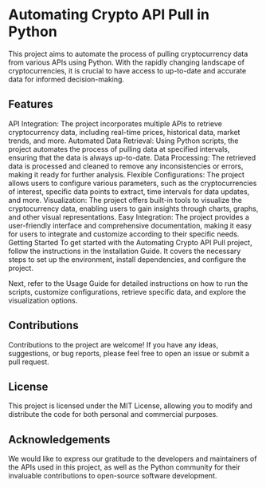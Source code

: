 # Automating Crypto API Pull in Python
This project aims to automate the process of pulling cryptocurrency data from various APIs using Python. With the rapidly changing landscape of cryptocurrencies, it is crucial to have access to up-to-date and accurate data for informed decision-making.

## Features
API Integration: The project incorporates multiple APIs to retrieve cryptocurrency data, including real-time prices, historical data, market trends, and more.
Automated Data Retrieval: Using Python scripts, the project automates the process of pulling data at specified intervals, ensuring that the data is always up-to-date.
Data Processing: The retrieved data is processed and cleaned to remove any inconsistencies or errors, making it ready for further analysis.
Flexible Configurations: The project allows users to configure various parameters, such as the cryptocurrencies of interest, specific data points to extract, time intervals for data updates, and more.
Visualization: The project offers built-in tools to visualize the cryptocurrency data, enabling users to gain insights through charts, graphs, and other visual representations.
Easy Integration: The project provides a user-friendly interface and comprehensive documentation, making it easy for users to integrate and customize according to their specific needs.
Getting Started
To get started with the Automating Crypto API Pull project, follow the instructions in the Installation Guide. It covers the necessary steps to set up the environment, install dependencies, and configure the project.

Next, refer to the Usage Guide for detailed instructions on how to run the scripts, customize configurations, retrieve specific data, and explore the visualization options.

## Contributions
Contributions to the project are welcome! If you have any ideas, suggestions, or bug reports, please feel free to open an issue or submit a pull request.

## License
This project is licensed under the MIT License, allowing you to modify and distribute the code for both personal and commercial purposes.

## Acknowledgements
We would like to express our gratitude to the developers and maintainers of the APIs used in this project, as well as the Python community for their invaluable contributions to open-source software development.
